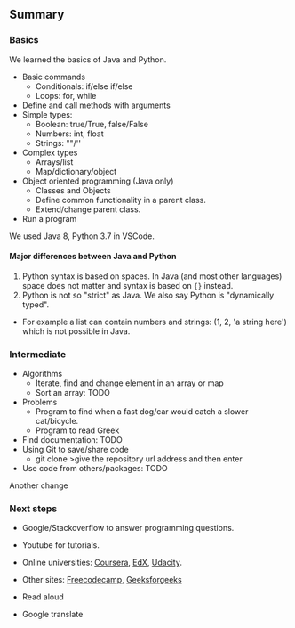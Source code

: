 ## Summary
### Basics
We learned the basics of Java and Python.

+ Basic commands
  + Conditionals: if/else if/else
  + Loops: for, while
+ Define and call methods with arguments
+ Simple types:
  + Boolean: true/True, false/False
  + Numbers: int, float
  + Strings: ""/''
+ Complex types
  + Arrays/list
  + Map/dictionary/object
+ Object oriented programming (Java only)
  + Classes and Objects
  + Define common functionality in a parent class.
  + Extend/change parent class.
+ Run a program

We used Java 8, Python 3.7 in VSCode.

#### Major differences between Java and Python
1. Python syntax is based on spaces. In Java (and most other languages) space does not matter and syntax is based on `{}` instead.
1. Python is not so "strict" as Java. We also say Python is "dynamically typed".   
  + For example a list can contain numbers and strings: (1, 2, 'a string here') which is not possible in Java.


### Intermediate
+ Algorithms
  + Iterate, find and change element in an array or map
  + Sort an array: TODO
+ Problems
  + Program to find when a fast dog/car would catch a slower cat/bicycle.
  + Program to read Greek
+ Find documentation: TODO
+ Using Git to save/share code
  + git clone >give the repository url address and then enter
+ Use code from others/packages: TODO

Another change


### Next steps
+ Google/Stackoverflow to answer programming questions.
+ Youtube for tutorials.
+ Online universities: [Coursera](coursera.org), [EdX](edx.org), [Udacity](udacity.com).
+ Other sites: [Freecodecamp](https://www.freecodecamp.org/), [Geeksforgeeks](www.geeksforgeeks.org/)


+ Read aloud
+ Google translate